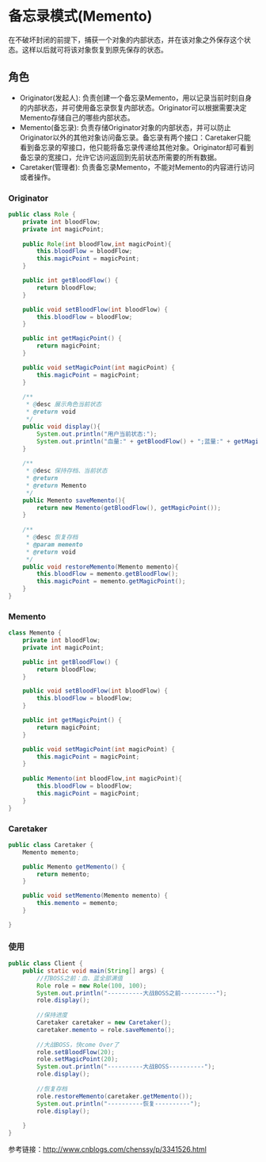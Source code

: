 # 备忘录模式(Memento)
在不破坏封闭的前提下，捕获一个对象的内部状态，并在该对象之外保存这个状态。这样以后就可将该对象恢复到原先保存的状态。

## 角色
* Originator(发起人): 负责创建一个备忘录Memento，用以记录当前时刻自身的内部状态，并可使用备忘录恢复内部状态。Originator可以根据需要决定Memento存储自己的哪些内部状态。
* Memento(备忘录): 负责存储Originator对象的内部状态，并可以防止Originator以外的其他对象访问备忘录。备忘录有两个接口：Caretaker只能看到备忘录的窄接口，他只能将备忘录传递给其他对象。Originator却可看到备忘录的宽接口，允许它访问返回到先前状态所需要的所有数据。
* Caretaker(管理者): 负责备忘录Memento，不能对Memento的内容进行访问或者操作。

### Originator
```java
public class Role {
    private int bloodFlow;
    private int magicPoint;
    
    public Role(int bloodFlow,int magicPoint){
        this.bloodFlow = bloodFlow;
        this.magicPoint = magicPoint;
    }

    public int getBloodFlow() {
        return bloodFlow;
    }

    public void setBloodFlow(int bloodFlow) {
        this.bloodFlow = bloodFlow;
    }

    public int getMagicPoint() {
        return magicPoint;
    }

    public void setMagicPoint(int magicPoint) {
        this.magicPoint = magicPoint;
    }
    
    /**
     * @desc 展示角色当前状态
     * @return void
     */
    public void display(){
        System.out.println("用户当前状态:");
        System.out.println("血量:" + getBloodFlow() + ";蓝量:" + getMagicPoint());
    }
    
    /**
     * @desc 保持存档、当前状态
     * @return
     * @return Memento
     */
    public Memento saveMemento(){
        return new Memento(getBloodFlow(), getMagicPoint());
    }
    
    /**
     * @desc 恢复存档
     * @param memento
     * @return void
     */
    public void restoreMemento(Memento memento){
        this.bloodFlow = memento.getBloodFlow();
        this.magicPoint = memento.getMagicPoint();
    }
}
```
### Memento
```java
class Memento {
    private int bloodFlow;
    private int magicPoint;

    public int getBloodFlow() {
        return bloodFlow;
    }

    public void setBloodFlow(int bloodFlow) {
        this.bloodFlow = bloodFlow;
    }

    public int getMagicPoint() {
        return magicPoint;
    }

    public void setMagicPoint(int magicPoint) {
        this.magicPoint = magicPoint;
    }
    
    public Memento(int bloodFlow,int magicPoint){
        this.bloodFlow = bloodFlow;
        this.magicPoint = magicPoint;
    }
}
```
### Caretaker
```java
public class Caretaker {
    Memento memento;

    public Memento getMemento() {
        return memento;
    }

    public void setMemento(Memento memento) {
        this.memento = memento;
    }

}
```
### 使用
```java
public class Client {
    public static void main(String[] args) {
        //打BOSS之前：血、蓝全部满值
        Role role = new Role(100, 100);
        System.out.println("----------大战BOSS之前----------");
        role.display();
        
        //保持进度
        Caretaker caretaker = new Caretaker();
        caretaker.memento = role.saveMemento();
        
        //大战BOSS，快come Over了
        role.setBloodFlow(20);
        role.setMagicPoint(20);
        System.out.println("----------大战BOSS----------");
        role.display();
        
        //恢复存档
        role.restoreMemento(caretaker.getMemento());
        System.out.println("----------恢复----------");
        role.display();
        
    }
}
```
参考链接：http://www.cnblogs.com/chenssy/p/3341526.html
